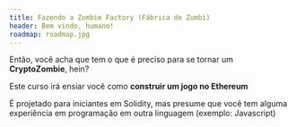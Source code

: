 ```yaml
---
title: Fazendo a Zombie Factory (Fábrica de Zumbi)
header: Bem vindo, humano!
roadmap: roadmap.jpg
---
```


Então, você acha que tem o que é preciso para se tornar um **CryptoZombie**, hein?

Este curso irá ensiar você como **construir um jogo no Ethereum**

É projetado para iniciantes em Solidity, mas presume que você tem alguma experiência
em programação em outra linguagem (exemplo: Javascript)
